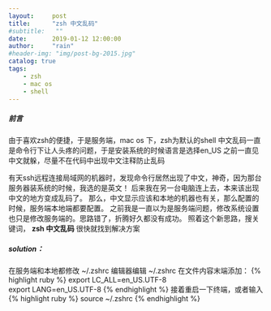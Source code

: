 ```yaml
---
layout:     post
title:      "zsh 中文乱码"
#subtitle:   ""
date:       2019-01-12 12:00:00
author:     "rain"
#header-img: "img/post-bg-2015.jpg"
catalog: true
tags:
    - zsh
    - mac os
    - shell
---
```

##### 前言
由于喜欢zsh的便捷，于是服务端，mac os 下，zsh为默认的shell
中文乱码一直是命令行下让人头疼的问题，于是安装系统的时候语言是选择en_US
之前一直见中文就躲，尽量不在代码中出现中文注释防止乱码

有天ssh远程连接局域网的机器时，发现命令行居然出现了中文，神奇，因为那台服务器装系统的时候，我选的是英文！
后来我在另一台电脑连上去，本来该出现中文的地方变成乱码了。
那么，中文显示应该和本地的机器也有关，那么配置的时候，服务端本地端都要配置。
之前我是一直以为是服务端问题，修改系统设置也只是修改服务端的。思路错了，折腾好久都没有成功。
照着这个新思路，搜关键词， <b> zsh 中文乱码 </b> 很快就找到解决方案

##### solution：

在服务端和本地都修改 ~/.zshrc
编辑器编辑 ~/.zshrc
在文件内容末端添加：
{% highlight ruby %}
export LC_ALL=en_US.UTF-8  
export LANG=en_US.UTF-8
{% endhighlight %}
接着重启一下终端，或者输入
{% highlight ruby %}
source ~/.zshrc
{% endhighlight %}
